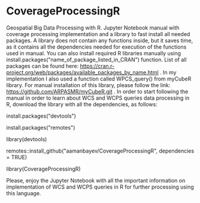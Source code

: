 # CoverageProcessingR
Geospatial Big Data Processing with R. Jupyter Notebook manual with coverage processing implementation and a library to fast install all needed packages.
A library does not contain any functions inside, but it saves time, as it contains all the dependencies needed for execution of the functions used in manual. You can also install required R libraries manually using install.packages("name_of_package_listed_in_CRAN") function.
List of all packages can be found here: https://cran.r-project.org/web/packages/available_packages_by_name.html . In my implementation I also used a function called WPCS_query() from myCubeR library. For manual installation of this library, please follow the link: https://github.com/ARPASMR/myCubeR.git .
In order to start following the manual in order to learn about WCS and WCPS queries data processing in R, download the library with all the dependencies, as follows:

install.packages("devtools")

install.packages("remotes")

library(devtools)

remotes::install_github("aamanbayev/CoverageProcessingR", dependencies = TRUE)

library(CoverageProcessingR)

Please, enjoy the Jupyter Notebook with all the important information on implementation of WCS and WCPS queries in R for further processing using this language. 

